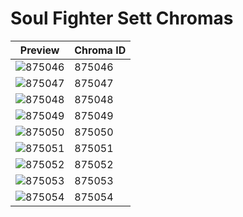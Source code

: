 # Soul Fighter Sett Chromas

| Preview | Chroma ID |
|---------|-----------|
| ![875046](https://raw.communitydragon.org/latest/plugins/rcp-be-lol-game-data/global/default/v1/champion-chroma-images/875/875046.png) | 875046 |
| ![875047](https://raw.communitydragon.org/latest/plugins/rcp-be-lol-game-data/global/default/v1/champion-chroma-images/875/875047.png) | 875047 |
| ![875048](https://raw.communitydragon.org/latest/plugins/rcp-be-lol-game-data/global/default/v1/champion-chroma-images/875/875048.png) | 875048 |
| ![875049](https://raw.communitydragon.org/latest/plugins/rcp-be-lol-game-data/global/default/v1/champion-chroma-images/875/875049.png) | 875049 |
| ![875050](https://raw.communitydragon.org/latest/plugins/rcp-be-lol-game-data/global/default/v1/champion-chroma-images/875/875050.png) | 875050 |
| ![875051](https://raw.communitydragon.org/latest/plugins/rcp-be-lol-game-data/global/default/v1/champion-chroma-images/875/875051.png) | 875051 |
| ![875052](https://raw.communitydragon.org/latest/plugins/rcp-be-lol-game-data/global/default/v1/champion-chroma-images/875/875052.png) | 875052 |
| ![875053](https://raw.communitydragon.org/latest/plugins/rcp-be-lol-game-data/global/default/v1/champion-chroma-images/875/875053.png) | 875053 |
| ![875054](https://raw.communitydragon.org/latest/plugins/rcp-be-lol-game-data/global/default/v1/champion-chroma-images/875/875054.png) | 875054 |